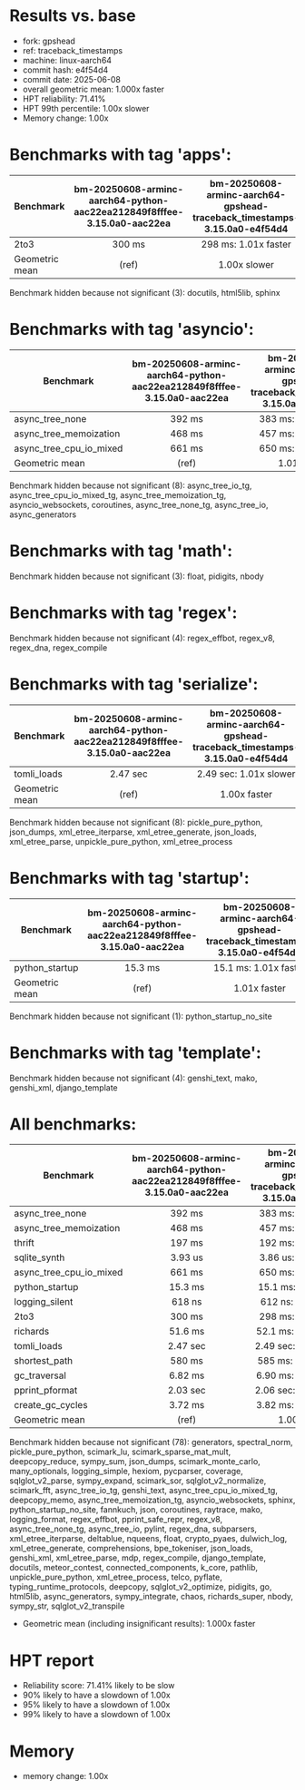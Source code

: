 # Results vs. base

- fork: gpshead
- ref: traceback_timestamps
- machine: linux-aarch64
- commit hash: e4f54d4
- commit date: 2025-06-08
- overall geometric mean: 1.000x faster
- HPT reliability: 71.41%
- HPT 99th percentile: 1.00x slower
- Memory change: 1.00x

Benchmarks with tag 'apps':
===========================

| Benchmark      | bm-20250608-arminc-aarch64-python-aac22ea212849f8fffee-3.15.0a0-aac22ea | bm-20250608-arminc-aarch64-gpshead-traceback_timestamps-3.15.0a0-e4f54d4 |
|----------------|:-----------------------------------------------------------------------:|:------------------------------------------------------------------------:|
| 2to3           | 300 ms                                                                  | 298 ms: 1.01x faster                                                     |
| Geometric mean | (ref)                                                                   | 1.00x slower                                                             |

Benchmark hidden because not significant (3): docutils, html5lib, sphinx

Benchmarks with tag 'asyncio':
==============================

| Benchmark               | bm-20250608-arminc-aarch64-python-aac22ea212849f8fffee-3.15.0a0-aac22ea | bm-20250608-arminc-aarch64-gpshead-traceback_timestamps-3.15.0a0-e4f54d4 |
|-------------------------|:-----------------------------------------------------------------------:|:------------------------------------------------------------------------:|
| async_tree_none         | 392 ms                                                                  | 383 ms: 1.02x faster                                                     |
| async_tree_memoization  | 468 ms                                                                  | 457 ms: 1.02x faster                                                     |
| async_tree_cpu_io_mixed | 661 ms                                                                  | 650 ms: 1.02x faster                                                     |
| Geometric mean          | (ref)                                                                   | 1.01x faster                                                             |

Benchmark hidden because not significant (8): async_tree_io_tg, async_tree_cpu_io_mixed_tg, async_tree_memoization_tg, asyncio_websockets, coroutines, async_tree_none_tg, async_tree_io, async_generators

Benchmarks with tag 'math':
===========================

Benchmark hidden because not significant (3): float, pidigits, nbody

Benchmarks with tag 'regex':
============================

Benchmark hidden because not significant (4): regex_effbot, regex_v8, regex_dna, regex_compile

Benchmarks with tag 'serialize':
================================

| Benchmark      | bm-20250608-arminc-aarch64-python-aac22ea212849f8fffee-3.15.0a0-aac22ea | bm-20250608-arminc-aarch64-gpshead-traceback_timestamps-3.15.0a0-e4f54d4 |
|----------------|:-----------------------------------------------------------------------:|:------------------------------------------------------------------------:|
| tomli_loads    | 2.47 sec                                                                | 2.49 sec: 1.01x slower                                                   |
| Geometric mean | (ref)                                                                   | 1.00x faster                                                             |

Benchmark hidden because not significant (8): pickle_pure_python, json_dumps, xml_etree_iterparse, xml_etree_generate, json_loads, xml_etree_parse, unpickle_pure_python, xml_etree_process

Benchmarks with tag 'startup':
==============================

| Benchmark      | bm-20250608-arminc-aarch64-python-aac22ea212849f8fffee-3.15.0a0-aac22ea | bm-20250608-arminc-aarch64-gpshead-traceback_timestamps-3.15.0a0-e4f54d4 |
|----------------|:-----------------------------------------------------------------------:|:------------------------------------------------------------------------:|
| python_startup | 15.3 ms                                                                 | 15.1 ms: 1.01x faster                                                    |
| Geometric mean | (ref)                                                                   | 1.01x faster                                                             |

Benchmark hidden because not significant (1): python_startup_no_site

Benchmarks with tag 'template':
===============================

Benchmark hidden because not significant (4): genshi_text, mako, genshi_xml, django_template

All benchmarks:
===============

| Benchmark               | bm-20250608-arminc-aarch64-python-aac22ea212849f8fffee-3.15.0a0-aac22ea | bm-20250608-arminc-aarch64-gpshead-traceback_timestamps-3.15.0a0-e4f54d4 |
|-------------------------|:-----------------------------------------------------------------------:|:------------------------------------------------------------------------:|
| async_tree_none         | 392 ms                                                                  | 383 ms: 1.02x faster                                                     |
| async_tree_memoization  | 468 ms                                                                  | 457 ms: 1.02x faster                                                     |
| thrift                  | 197 ms                                                                  | 192 ms: 1.02x faster                                                     |
| sqlite_synth            | 3.93 us                                                                 | 3.86 us: 1.02x faster                                                    |
| async_tree_cpu_io_mixed | 661 ms                                                                  | 650 ms: 1.02x faster                                                     |
| python_startup          | 15.3 ms                                                                 | 15.1 ms: 1.01x faster                                                    |
| logging_silent          | 618 ns                                                                  | 612 ns: 1.01x faster                                                     |
| 2to3                    | 300 ms                                                                  | 298 ms: 1.01x faster                                                     |
| richards                | 51.6 ms                                                                 | 52.1 ms: 1.01x slower                                                    |
| tomli_loads             | 2.47 sec                                                                | 2.49 sec: 1.01x slower                                                   |
| shortest_path           | 580 ms                                                                  | 585 ms: 1.01x slower                                                     |
| gc_traversal            | 6.82 ms                                                                 | 6.90 ms: 1.01x slower                                                    |
| pprint_pformat          | 2.03 sec                                                                | 2.06 sec: 1.01x slower                                                   |
| create_gc_cycles        | 3.72 ms                                                                 | 3.82 ms: 1.03x slower                                                    |
| Geometric mean          | (ref)                                                                   | 1.00x faster                                                             |

Benchmark hidden because not significant (78): generators, spectral_norm, pickle_pure_python, scimark_lu, scimark_sparse_mat_mult, deepcopy_reduce, sympy_sum, json_dumps, scimark_monte_carlo, many_optionals, logging_simple, hexiom, pycparser, coverage, sqlglot_v2_parse, sympy_expand, scimark_sor, sqlglot_v2_normalize, scimark_fft, async_tree_io_tg, genshi_text, async_tree_cpu_io_mixed_tg, deepcopy_memo, async_tree_memoization_tg, asyncio_websockets, sphinx, python_startup_no_site, fannkuch, json, coroutines, raytrace, mako, logging_format, regex_effbot, pprint_safe_repr, regex_v8, async_tree_none_tg, async_tree_io, pylint, regex_dna, subparsers, xml_etree_iterparse, deltablue, nqueens, float, crypto_pyaes, dulwich_log, xml_etree_generate, comprehensions, bpe_tokeniser, json_loads, genshi_xml, xml_etree_parse, mdp, regex_compile, django_template, docutils, meteor_contest, connected_components, k_core, pathlib, unpickle_pure_python, xml_etree_process, telco, pyflate, typing_runtime_protocols, deepcopy, sqlglot_v2_optimize, pidigits, go, html5lib, async_generators, sympy_integrate, chaos, richards_super, nbody, sympy_str, sqlglot_v2_transpile

- Geometric mean (including insignificant results): 1.000x faster

# HPT report

- Reliability score: 71.41% likely to be slow
- 90% likely to have a slowdown of 1.00x
- 95% likely to have a slowdown of 1.00x
- 99% likely to have a slowdown of 1.00x

# Memory
- memory change: 1.00x